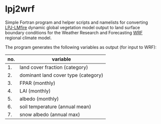 # lpj2wrf

Simple Fortran program and helper scripts and namelists for converting [LPJ-LMfire](https://github.com/ARVE-Research/LPJ-LMfire) dynamic global vegetation model output to land surface boundary conditions for the Weather Research and Forecasting [WRF](https://github.com/wrf-model/WRF) regional climate model.

The program generates the following variables as output (for input to WRF):

|no.|variable|
|---|---|
|1.|land cover fraction (category)|
|2.|dominant land cover type (category)|
|3.|FPAR (monthly)|
|4.|LAI (monthly)|
|5.|albedo (monthly)|
|6.|soil temperature (annual mean)|
|7.|snow albedo (annual max)|

